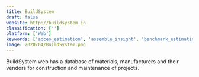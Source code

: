 ```yaml
---
title: BuildSystem
draft: false 
website: http://buildsystem.in
classification: ['']
platform: ['Web']
keywords: ['acceo_estimation', 'assemble_insight', 'benchmark_estimating_software', 'bidgenius', 'cadest', 'causeway_estimating', 'causeway_mep_contracting', 'construction_partner', 'contractor_estimate_pro', 'destini_estimator', 'easy_price_pro', 'esti-mate_software_version_4.5', 'estimaster2', 'estimate_rocket', 'on_screen_estimating_pro', 'planswift', 'prebuiltml', 'time_and_material_plus', 'timescan', 'etakeoff']
image: 2020/04/BuildSystem.png
---
```

BuildSystem web has a database of materials, manufacturers and their vendors for construction and maintenance of projects.